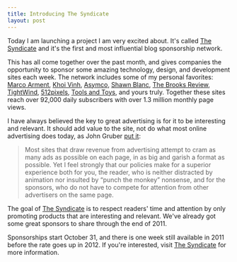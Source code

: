 ```yaml
---
title: Introducing The Syndicate
layout: post
---
```


Today I am launching a project I am very excited about. It's called [The Syndicate](http://syndicateads.net/) and it's the first and most influential blog sponsorship network.

This has all come together over the past month, and gives companies the opportunity to sponsor some amazing technology, design, and development sites each week. The network includes some of my personal favorites: [Marco Arment](http://marco.org), [Khoi Vinh](http://subtraction.com), [Asymco](http://asymco.com/), [Shawn Blanc](http://shawnblanc.net), [The Brooks Review](http://brooksreview.net/), [TightWind](http://tightwind.net/), [512pixels](http://512pixels.net/), [Tools and Toys](http://toolsandtoys.net), and yours truly. Together these sites reach over 92,000 daily subscribers with over 1.3 million monthly page views.

I have always believed the key to great advertising is for it to be interesting and relevant. It should add value to the site, not do what most online advertising does today, as John Gruber [put it](http://daringfireball.net/2006/02/bedecked):

> Most sites that draw revenue from advertising attempt to cram as many ads as possible on each page, in as big and garish a format as possible. Yet I feel strongly that our policies make for a superior experience both for you, the reader, who is neither distracted by animation nor insulted by “punch the monkey” nonsense, and for the sponsors, who do not have to compete for attention from other advertisers on the same page.

The goal of [The Syndicate](http://syndicateads.net/) is to respect readers' time and attention by only promoting products that are interesting and relevant. We've already got some great sponsors to share through the end of 2011.

Sponsorships start October 31, and there is one week still available in 2011 before the rate goes up in 2012. If you're interested, visit [The Syndicate](http://syndicateads.net/) for more information.
